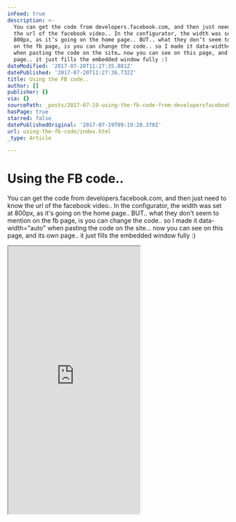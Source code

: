 ```yaml
---
inFeed: true
description: >-
  You can get the code from developers.facebook.com, and then just need to know
  the url of the facebook video.. In the configurator, the width was set at
  800px, as it’s going on the home page.. BUT.. what they don’t seem to mention
  on the fb page, is you can change the code.. so I made it data-width=”auto”
  when pasting the code on the site… now you can see on this page, and its own
  page.. it just fills the embedded window fully :)
dateModified: '2017-07-20T11:27:35.881Z'
datePublished: '2017-07-20T11:27:36.732Z'
title: Using the FB code..
author: []
publisher: {}
via: {}
sourcePath: _posts/2017-07-19-using-the-fb-code-from-developersfacebookcom.md
hasPage: true
starred: false
datePublishedOriginal: '2017-07-19T09:19:28.370Z'
url: using-the-fb-code/index.html
_type: Article

---
```

# Using the FB code..

You can get the code from developers.facebook.com, and then just need to know the url of the facebook video.. In the configurator, the width was set at 800px, as it's going on the home page.. BUT.. what they don't seem to mention on the fb page, is you can change the code.. so I made it data-width="auto" when pasting the code on the site... now you can see on this page, and its own page.. it just fills the embedded window fully :)

<iframe src="https://the-grid.github.io/ed-userhtml/?g=eJytU11r2zAUfc-vuHjQJhBbcbLM7WJ7NGvICiUUmsFgjCFL17ESR3IlOa4Z---T03TZ69jeLN-j8yUp5uIAgidenvlaKeulMXG_0l5smBaVTft5LZkVSvb5EMzQYQfwowdwoBq2bp1vDSTAgw3aRYl7lNbM2zXdrOge-2bwdfRt5tAih_6fmHl7x_uOagAaba1lhzkRMY3U4gnnGGZuEAjuZoK_wAKjmVt6hDAlJTIb5JRhptQukGgJyu_LOTF8F2zNm-c825dJeHFAbVyI5DAOwtEFrao7noSTaDy5up5E78IoHE2vvY7e5Qkqqp32SnEMhDSo7RxzpbF_yjuY9X72uWJ153AIly9NXbqvVx_-1jj9y8FgFpNTj724a5qV1Jhj2QfBUXnAqaV-oTFPvMLayrwnpGmacyCm9mS5RlZIVapNS47bDAlH4XQaTaejq8nbMJpejciJqhHcFolHa_tKbgrV-BafrZOlpUF3wlmp2O6pVhaBCYv_Ln2OdezbdwUa9MVGutacHoX_kjBd3cxhPAojf-k_PiwWt_D46fN6fb-AL_cxoWlcpStEDlaByvNSUQ5HMsjdxaYbBCo5GOs8QUbZrq4MPNWC7cr2OEFqRNl-gHukWoJrDWyBILEBPMAjaoEGfgsXtbUlOmFohC1gXdSSo85UaWHSqbvrBjk1Fhqld85LA0aVdfeOjDNF4SbD8qOQGMSkSh-Usc531sLfVeWlS_-87CoAJTsv2nDaDmEcwU2lRXksLSbnYz898l_iQVJJ" height="610" style=""></iframe>